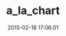 ---
layout: post
title:  "a_la_chart"
repo:   "mobi/a_la_chart"
date:   2015-02-18 17:06:01
gemurl: http://github.com/mobi/a_la_chart
---